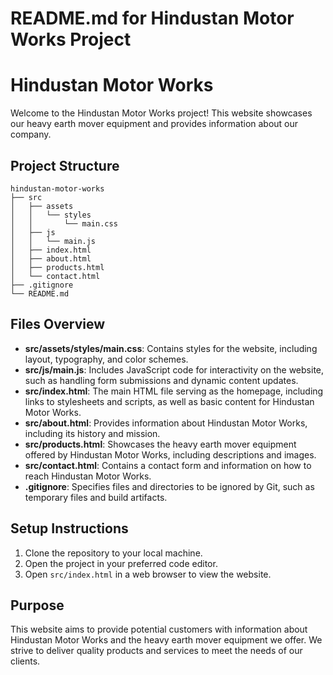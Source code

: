 # README.md for Hindustan Motor Works Project

# Hindustan Motor Works

Welcome to the Hindustan Motor Works project! This website showcases our heavy earth mover equipment and provides information about our company.

## Project Structure

```
hindustan-motor-works
├── src
│   ├── assets
│   │   └── styles
│   │       └── main.css
│   ├── js
│   │   └── main.js
│   ├── index.html
│   ├── about.html
│   ├── products.html
│   └── contact.html
├── .gitignore
└── README.md
```

## Files Overview

- **src/assets/styles/main.css**: Contains styles for the website, including layout, typography, and color schemes.
- **src/js/main.js**: Includes JavaScript code for interactivity on the website, such as handling form submissions and dynamic content updates.
- **src/index.html**: The main HTML file serving as the homepage, including links to stylesheets and scripts, as well as basic content for Hindustan Motor Works.
- **src/about.html**: Provides information about Hindustan Motor Works, including its history and mission.
- **src/products.html**: Showcases the heavy earth mover equipment offered by Hindustan Motor Works, including descriptions and images.
- **src/contact.html**: Contains a contact form and information on how to reach Hindustan Motor Works.
- **.gitignore**: Specifies files and directories to be ignored by Git, such as temporary files and build artifacts.

## Setup Instructions

1. Clone the repository to your local machine.
2. Open the project in your preferred code editor.
3. Open `src/index.html` in a web browser to view the website.

## Purpose

This website aims to provide potential customers with information about Hindustan Motor Works and the heavy earth mover equipment we offer. We strive to deliver quality products and services to meet the needs of our clients.